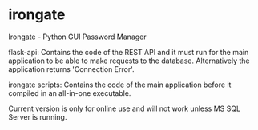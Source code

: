 # irongate
Irongate - Python GUI Password Manager

flask-api: 
	Contains the code of the REST API and it must run for the main application to be able to make requests to the database.
	Alternatively the application returns 'Connection Error'.

irongate scripts:
	Contains the code of the main application before it compiled in an all-in-one executable.

Current version is only for online use and will not work unless MS SQL Server is running.
